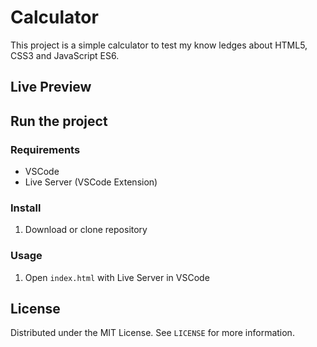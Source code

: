 # Calculator

This project is a simple calculator to test my know ledges about HTML5, CSS3 and JavaScript ES6.

## Live Preview


## Run the project

### Requirements
* VSCode
* Live Server (VSCode Extension)

### Install
1. Download or clone repository

### Usage
1. Open `index.html` with Live Server in VSCode

## License

Distributed under the MIT License. See `LICENSE` for more information.
